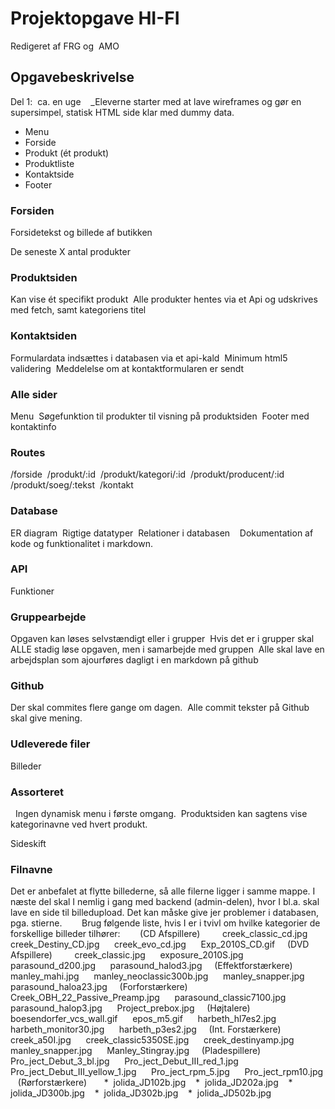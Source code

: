 # Projektopgave HI-FI

Redigeret af FRG og  AMO 

## Opgavebeskrivelse

Del 1:  ca. en uge 
 
_Eleverne starter med at lave wireframes og gør en supersimpel, statisk HTML side klar med dummy data. 
* Menu 
* Forside 
* Produkt (ét produkt) 
* Produktliste 
* Kontaktside 
* Footer 
 
### Forsiden 
Forsidetekst og billede af butikken

De seneste X antal produkter 
 
### Produktsiden 
Kan vise ét specifikt produkt 
Alle produkter hentes via et Api og udskrives med fetch, samt kategoriens titel 
 
### Kontaktsiden 
Formulardata indsættes i databasen via et api-kald 
Minimum html5 validering 
Meddelelse om at kontaktformularen er sendt 
 
### Alle sider 
Menu 
Søgefunktion til produkter til visning på produktsiden 
Footer med kontaktinfo 
 
### Routes 
/forside 
/produkt/:id 
/produkt/kategori/:id 
/produkt/producent/:id 
/produkt/soeg/:tekst 
/kontakt 
 
### Database 
ER diagram 
Rigtige datatyper 
Relationer i databasen 
 
Dokumentation af kode og funktionalitet i markdown. 
### API 
Funktioner 
 
 
### Gruppearbejde 
Opgaven kan løses selvstændigt eller i grupper 
Hvis det er i grupper skal ALLE stadig løse opgaven, men i samarbejde med gruppen 
Alle skal lave en arbejdsplan som ajourføres dagligt i en markdown på github 
 
### Github 
Der skal commites flere gange om dagen. 
Alle commit tekster på Github skal give mening. 
 
### Udleverede filer 
Billeder 
 
 
### Assorteret 
 
Ingen dynamisk menu i første omgang. 
Produktsiden kan sagtens vise kategorinavne ved hvert produkt. 

Sideskift
 
### Filnavne 
Det er anbefalet at flytte billederne, så alle filerne ligger i samme mappe. I næste del skal I nemlig i gang med backend (admin-delen), hvor I bl.a. skal lave en side til billedupload. Det kan måske give jer problemer i databasen, pga. stierne. 
  
  
Brug følgende liste, hvis I er i tvivl om hvilke kategorier de forskellige billeder tilhører: 
  
  
(CD Afspillere) 
  
    creek_classic_cd.jpg 
    creek_Destiny_CD.jpg 
    creek_evo_cd.jpg 
    Exp_2010S_CD.gif 
  
(DVD Afspillere) 
  
    creek_classic.jpg 
    exposure_2010S.jpg 
    parasound_d200.jpg 
    parasound_halod3.jpg 
  
(Effektforstærkere) 
  
    manley_mahi.jpg 
    manley_neoclassic300b.jpg 
    manley_snapper.jpg 
    parasound_haloa23.jpg 
  
(Forforstærkere) 
  
    Creek_OBH_22_Passive_Preamp.jpg 
    parasound_classic7100.jpg 
    parasound_halop3.jpg 
    Project_prebox.jpg 
  
(Højtalere) 
  
    boesendorfer_vcs_wall.gif 
    epos_m5.gif 
    harbeth_hl7es2.jpg 
    harbeth_monitor30.jpg 
    harbeth_p3es2.jpg 
  
(Int. Forstærkere) 
  
    creek_a50I.jpg 
    creek_classic5350SE.jpg 
    creek_destinyamp.jpg 
    manley_snapper.jpg 
    Manley_Stingray.jpg 
  
(Pladespillere) 
  
    Pro_ject_Debut_3_bl.jpg 
    Pro_ject_Debut_III_red_1.jpg 
    Pro_ject_Debut_III_yellow_1.jpg 
    Pro_ject_rpm_5.jpg 
    Pro_ject_rpm10.jpg 
  
(Rørforstærkere) 
  
  *  jolida_JD102b.jpg 
  *  jolida_JD202a.jpg 
  *  jolida_JD300b.jpg 
  *  jolida_JD302b.jpg 
  *  jolida_JD502b.jpg 
 
